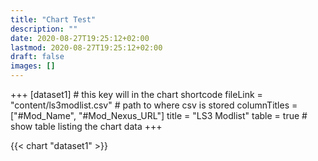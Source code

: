 ```yaml
---
title: "Chart Test"
description: ""
date: 2020-08-27T19:25:12+02:00
lastmod: 2020-08-27T19:25:12+02:00
draft: false
images: []
---
```


+++
[dataset1] # this key will in the chart shortcode
  fileLink = \"content/ls3modlist.csv\" # path to where csv is stored
  columnTitles = [\"#Mod_Name\", \"#Mod_Nexus_URL\"]
  title = \"LS3 Modlist\"
  table = true # show table listing the chart data
+++

{{< chart "dataset1" >}}
